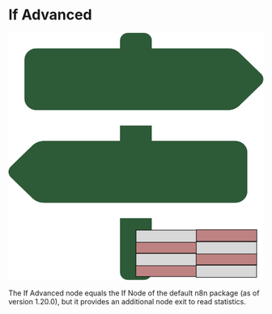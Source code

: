 # If Advanced
![Logo](./data/logos/Ifadvanced.svg)

The If Advanced node equals the If Node of the default n8n package (as of version 1.20.0), but it provides an additional node exit to read statistics.
